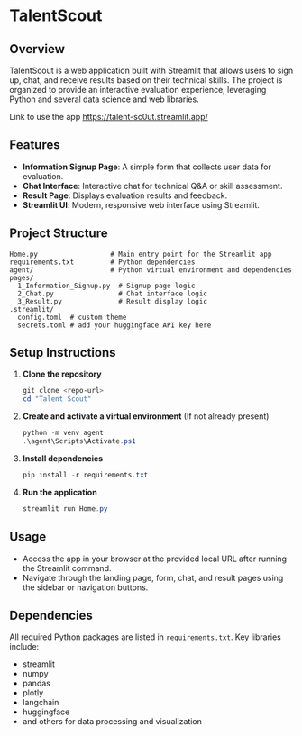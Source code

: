 # TalentScout

## Overview

TalentScout is a web application built with Streamlit that allows users to sign up, chat, and receive results based on their technical skills. The project is organized to provide an interactive evaluation experience, leveraging Python and several data science and web libraries.

Link to use the app https://talent-sc0ut.streamlit.app/

## Features

- **Information Signup Page**: A simple form that collects user data for evaluation.
- **Chat Interface**: Interactive chat for technical Q&A or skill assessment.
- **Result Page**: Displays evaluation results and feedback.
- **Streamlit UI**: Modern, responsive web interface using Streamlit.

## Project Structure

```
Home.py                  # Main entry point for the Streamlit app
requirements.txt         # Python dependencies
agent/                   # Python virtual environment and dependencies
pages/
  1_Information_Signup.py  # Signup page logic
  2_Chat.py                # Chat interface logic
  3_Result.py              # Result display logic
.streamlit/
  config.toml  # custom theme
  secrets.toml # add your huggingface API key here
```

## Setup Instructions

1. **Clone the repository**
   ```powershell
   git clone <repo-url>
   cd "Talent Scout"
   ```
2. **Create and activate a virtual environment**
   (If not already present)
   ```powershell
   python -m venv agent
   .\agent\Scripts\Activate.ps1
   ```
3. **Install dependencies**
   ```powershell
   pip install -r requirements.txt
   ```
4. **Run the application**
   ```powershell
   streamlit run Home.py
   ```

## Usage

- Access the app in your browser at the provided local URL after running the Streamlit command.
- Navigate through the landing page, form, chat, and result pages using the sidebar or navigation buttons.

## Dependencies

All required Python packages are listed in `requirements.txt`. Key libraries include:
- streamlit
- numpy
- pandas
- plotly
- langchain
- huggingface
- and others for data processing and visualization

